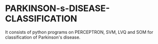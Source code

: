 # PARKINSON-s-DISEASE-CLASSIFICATION
It consists of python programs on PERCEPTRON, SVM, LVQ and SOM for classification of Parkinson's disease.

